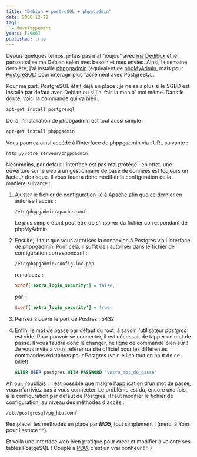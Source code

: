 ```yaml
---
title: "Debian + postreSQL + phppgadmin"
date: 2006-12-22
tags:
  - développement
years: [2006]
published: true
---
```

Depuis quelques temps, je fais pas mal "joujou" avec [ma Dedibox](https://web.archive.org/web/20070425184223/http://www.narno.com/blog?id=43) et je personnalise ma Debian selon mes besoin et mes envies.
Ainsi, la semaine dernière, j'ai installé [phppgadmin](http://www.phppgadmin.org/) (équivalent de [phpMyAdmin](https://web.archive.org/web/20070425184223/http://www.phpmyadmin.net/), mais pour [PostgreSQL](http://www.postgresql.org/)) pour interagir plus facilement avec PostgreSQL.

Pour ma part, PostgreSQL était déjà en place : je ne sais plus si le SGBD est installé par défaut avec Debian ou si j'ai fais la manip' moi même. Dans le doute, voici la commande qui va bien :

```bash
apt-get install postgresql
```

De là, l'installation de phppgadmin est tout aussi simple :

```bash
apt-get install phppgadmin
```

Vous pourrez ainsi accédé à l'interface de phppgadmin via l'URL suivante :

```
http://votre_serveur/phppgadmin
```
<!-- excerpt -->
Néanmoins, par défaut l'interface est pas mal protégé : en effet, une ouverture sur le web à un gestionnaire de base de données est toujours un facteur de risque.
Il vous faudra donc modifier la configuration de la manière suivante :

1. Ajuster le fichier de configuration lié à Apache afin que ce dernier en autorise l'accès :

   ```
   /etc/phppgadmin/apache.conf
   ```

   Le plus simple étant peut être de s'inspirer du fichier correspondant de phpMyAdmin.

2. Ensuite, il faut que vous autorises la connexion à Postgres via l'interface de phppgadmin. Pour celà, il suffit de l'autoriser dans le fichier de configuration correspondant :

   ```
   /etc/phppgadmin/config.inc.php
   ```

   remplacez :

   ```ini
   $conf['extra_login_security'] = false;
   ```

   par :

   ```ini
   $conf['extra_login_security'] = true;
   ```

3. Pensez à ouvrir le port de Postres : 5432

4. Enfin, le mot de passe par défaut du root, à savoir l'utilisateur *postgres* est vide. Pour pouvoir se connecter, il est nécessair de tapper un mot de passe. Il vous faudra donc le changer, ne ligne de commande bien sûr ! Je vous invite à vous référer ua site officiel pour les différentes commandes existantes pour Postgres (voir le lien tout en haut de ce billet).

   ```sql
   ALTER USER postgres WITH PASSWORD 'votre_mot_de_passe'
   ```

Ah oui, j'oubliais : il est possible que malgré l'application d'un mot de passe, vous n'arriviez pas à vous connecter. Le problème est du, encore une fois, à la configuration par défaut de Postgres. il faut modifier le fichier de configuration, au niveau des méthodes d'accès :

```
/etc/postgresql/pg_hba.conf
```

Remplacer les méthodes en place par ***MD5***, tout simplement ! (merci à Yom pour l'astuce ^^).

Et voilà une interface web bien pratique pour créer et modifier à volonté ses tables PostgeSQL ! Couplé à [PDO](https://web.archive.org/web/20070425184223/http://www.narno.com/blog?id=57), c'est un vrai bonheur ! :-)
